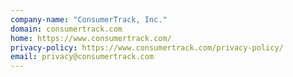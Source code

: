 ```yaml
---
company-name: "ConsumerTrack, Inc."
domain: consumertrack.com
home: https://www.consumertrack.com/
privacy-policy: https://www.consumertrack.com/privacy-policy/
email: privacy@consumertrack.com
---
```




